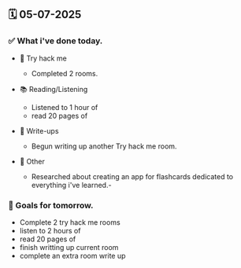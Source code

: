 ## 🗓️ 05-07-2025

### ✅ What i've done today.
- 👾 Try hack me
  - Completed 2 rooms.

- 📚 Reading/Listening
  - Listened to 1 hour of
  - read 20 pages of
 
- 📝 Write-ups
  - Begun writing up another Try hack me room.
 
- 🔎 Other
  - Researched about creating an app for flashcards dedicated to everything i've learned.- 
 
### 🎯 Goals for tomorrow.
- Complete 2 try hack me rooms
- listen to 2 hours of
- read 20 pages of
- finish writting up current room
- complete an extra room write up
